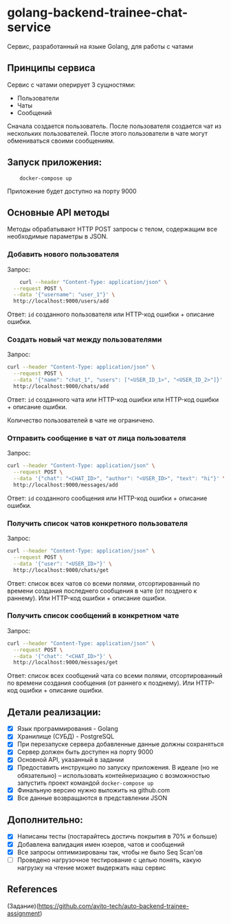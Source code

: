 # golang-backend-trainee-chat-service

Сервис, разработанный на языке Golang, для работы с чатами

## Принципы сервиса

Сервис с чатами оперирует 3 сущностями:
- Пользователи
- Чаты
- Сообщений

Сначала создается пользователь. 
После пользователя создается чат из нескольких пользователей.
После этого пользователи в чате могут обмениваться своими сообщениям.

## Запуск приложения:

```
	docker-compose up
```

Приложение будет доступно на порту 9000

## Основные API методы

Методы обрабатывают HTTP POST запросы c телом, содержащим все необходимые параметры в JSON.

### Добавить нового пользователя

Запрос:

```bash
	curl --header "Content-Type: application/json" \
  --request POST \
  --data '{"username": "user_1"}' \
  http://localhost:9000/users/add
```

Ответ: `id` созданного пользователя или HTTP-код ошибки + описание ошибки.

### Создать новый чат между пользователями

Запрос:

```bash
curl --header "Content-Type: application/json" \
  --request POST \
  --data '{"name": "chat_1", "users": ["<USER_ID_1>", "<USER_ID_2>"]}' \
  http://localhost:9000/chats/add
```

Ответ: `id` созданного чата или HTTP-код ошибки или HTTP-код ошибки + описание ошибки.

Количество пользователей в чате не ограничено.

### Отправить сообщение в чат от лица пользователя

Запрос:

```bash
curl --header "Content-Type: application/json" \
  --request POST \
  --data '{"chat": "<CHAT_ID>", "author": "<USER_ID>", "text": "hi"}' \
  http://localhost:9000/messages/add
```

Ответ: `id` созданного сообщения или HTTP-код ошибки + описание ошибки.

### Получить список чатов конкретного пользователя

Запрос:

```bash
curl --header "Content-Type: application/json" \
  --request POST \
  --data '{"user": "<USER_ID>"}' \
  http://localhost:9000/chats/get
```

Ответ: cписок всех чатов со всеми полями, отсортированный по времени создания последнего сообщения в чате (от позднего к раннему). Или HTTP-код ошибки + описание ошибки.

### Получить список сообщений в конкретном чате

Запрос:

```bash
curl --header "Content-Type: application/json" \
  --request POST \
  --data '{"chat": "<CHAT_ID>"}' \
  http://localhost:9000/messages/get
```

Ответ: список всех сообщений чата со всеми полями, отсортированный по времени создания сообщения (от раннего к позднему). Или HTTP-код ошибки + описание ошибки.

## Детали реализации:
- [x] Язык программирования - Golang
- [x]	Хранилище (СУБД) - PostgreSQL
- [x] При перезапуске сервера добавленные данные должны сохраняться
- [x] Сервер должен быть доступен на порту 9000
- [x] Основной API, указанный в задании
- [x] Предоставить инструкцию по запуску приложения. В идеале (но не обязательно) – использовать контейнеризацию с возможностью запустить проект командой `docker-compose up`
- [x] Финальную версию нужно выложить на github.com
- [x] Все данные возвращаются в представлении JSON

## Дополнительно:
- [x] Написаны тесты (постарайтесь достичь покрытия в 70% и больше)
- [x]	Добавлена валидация имен юзеров, чатов и сообщений
- [x]	Все запросы оптимизированы так, чтобы не было Seq Scan'ов
- [ ] Проведено нагрузочное тестирование с целью понять, какую нагрузку на чтение может выдержать наш сервис

## References
(Задание)(https://github.com/avito-tech/auto-backend-trainee-assignment)

